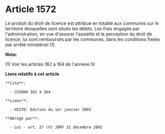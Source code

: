 # Article 1572

Le produit du droit de licence est attribué en totalité aux communes sur le territoire desquelles sont situés les débits. Les
frais engagés par l'administration, en vue d'assurer l'assiette et la perception du droit de licence, lui sont remboursés par
les communes, dans les conditions fixées par arrêté ministériel (1).

**Nota:**

(1) Voir les articles 162 à 164 de l'annexe IV.

**Liens relatifs à cet article**

	**Cite**:

	  - CGIAN4 162 à 164

	**Liens**:

	  - HISTO: Edition du 1er janvier 2003

	**Abrogé par**:

	  - Loi - art. 27 (V) JORF 31 décembre 2002
